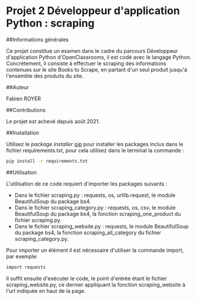 # Projet 2 Développeur d'application Python : scraping


##Informations générales

Ce projet constitue un examen dans le cadre du parcours Développeur d'application Python d'OpenClassrooms, il est codé avec le langage Python.
Concrètement, il consiste à effectuer le scraping des informations contenues sur le site Books to Scrape, en partant d'un seul produit jusqu'à l'ensemble des produits du site.

##Auteur

Fabien ROYER

##Contributions

Le projet est achevé depuis août 2021.

##Installation

Utilisez le _package installer_ [pip](https://pypi.org/project/pip/) pour installer les packages inclus dans le fichier requirements.txt, pour cela utilisez dans le terminal la commande : 
```bash
pip install -r requirements.txt
```

##Utilisation

L'utilisation de ce code requiert d'importer les packages suivants :
- Dans le fichier scraping.py : requests, os, urllib.request, le module BeautifulSoup du package bs4.
- Dans le fichier scraping_category.py : requests, os, csv, le module BeautifulSoup du package bs4, la fonction scraping_one_product du fichier scraping.py.
- Dans le fichier scraping_website.py : requests, le module BeautifulSoup du package bs4, la fonction scraping_all_category du fichier scraping_category.py.

Pour importer un élément il est nécessaire d'utiliser la commande import, par exemple:
```bash
import requests
```
Il suffit ensuite d'exécuter le code, le point d'entrée étant le fichier scraping_website.py, ce dernier appliquant la fonction scraping_website à l'url indiquée en haut de la page.